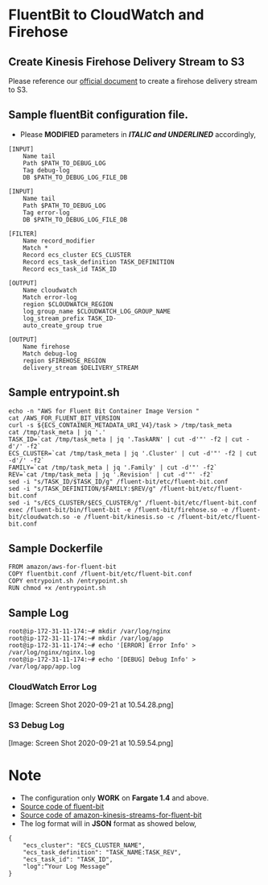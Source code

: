 # FluentBit to CloudWatch and Firehose

## Create Kinesis Firehose Delivery Stream to S3

Please reference our [official document](https://docs.aws.amazon.com/firehose/latest/dev/create-destination.html) to create a firehose delivery stream to S3.

## Sample fluentBit configuration file. 

* Please **MODIFIED** parameters in _***ITALIC and UNDERLINED***_ accordingly,

```
[INPUT]
    Name tail
    Path $PATH_TO_DEBUG_LOG
    Tag debug-log
    DB $PATH_TO_DEBUG_LOG_FILE_DB
    
[INPUT]
    Name tail
    Path $PATH_TO_DEBUG_LOG
    Tag error-log
    DB $PATH_TO_DEBUG_LOG_FILE_DB

[FILTER]
    Name record_modifier
    Match *
    Record ecs_cluster ECS_CLUSTER
    Record ecs_task_definition TASK_DEFINITION
    Record ecs_task_id TASK_ID
    
[OUTPUT]
    Name cloudwatch
    Match error-log
    region $CLOUDWATCH_REGION
    log_group_name $CLOUDWATCH_LOG_GROUP_NAME
    log_stream_prefix TASK_ID-
    auto_create_group true

[OUTPUT]
    Name firehose
    Match debug-log
    region $FIREHOSE_REGION
    delivery_stream $DELIVERY_STREAM
```

## Sample entrypoint.sh

```
echo -n "AWS for Fluent Bit Container Image Version "
cat /AWS_FOR_FLUENT_BIT_VERSION
curl -s ${ECS_CONTAINER_METADATA_URI_V4}/task > /tmp/task_meta
cat /tmp/task_meta | jq '.'
TASK_ID=`cat /tmp/task_meta | jq '.TaskARN' | cut -d'"' -f2 | cut -d'/' -f2`
ECS_CLUSTER=`cat /tmp/task_meta | jq '.Cluster' | cut -d'"' -f2 | cut -d'/' -f2`
FAMILY=`cat /tmp/task_meta | jq '.Family' | cut -d'"' -f2`
REV=`cat /tmp/task_meta | jq '.Revision' | cut -d'"' -f2`
sed -i "s/TASK_ID/$TASK_ID/g" /fluent-bit/etc/fluent-bit.conf
sed -i "s/TASK_DEFINITION/$FAMILY:$REV/g" /fluent-bit/etc/fluent-bit.conf
sed -i "s/ECS_CLUSTER/$ECS_CLUSTER/g" /fluent-bit/etc/fluent-bit.conf
exec /fluent-bit/bin/fluent-bit -e /fluent-bit/firehose.so -e /fluent-bit/cloudwatch.so -e /fluent-bit/kinesis.so -c /fluent-bit/etc/fluent-bit.conf
```

## Sample Dockerfile

```
FROM amazon/aws-for-fluent-bit 
COPY fluentbit.conf /fluent-bit/etc/fluent-bit.conf 
COPY entrypoint.sh /entrypoint.sh
RUN chmod +x /entrypoint.sh
```

## Sample Log

```
root@ip-172-31-11-174:~# mkdir /var/log/nginx
root@ip-172-31-11-174:~# mkdir /var/log/app
root@ip-172-31-11-174:~# echo '[ERROR] Error Info' > /var/log/nginx/nginx.log
root@ip-172-31-11-174:~# echo '[DEBUG] Debug Info' > /var/log/app/app.log
```

### CloudWatch Error Log

[Image: Screen Shot 2020-09-21 at 10.54.28.png]
### S3 Debug Log

[Image: Screen Shot 2020-09-21 at 10.59.54.png]
# Note

* The configuration only **WORK** on **Fargate 1.4** and above.
* [Source code of fluent-bit](https://github.com/fluent/fluent-bit) 
* [Source code of amazon-kinesis-streams-for-fluent-bit](https://github.com/aws/amazon-kinesis-streams-for-fluent-bit) 
* The log format will in **JSON** format as showed below,

```
{
    "ecs_cluster": "ECS_CLUSTER_NAME",
    "ecs_task_definition": "TASK_NAME:TASK_REV",
    "ecs_task_id": "TASK_ID",
    "log":“Your Log Message”
}
```

